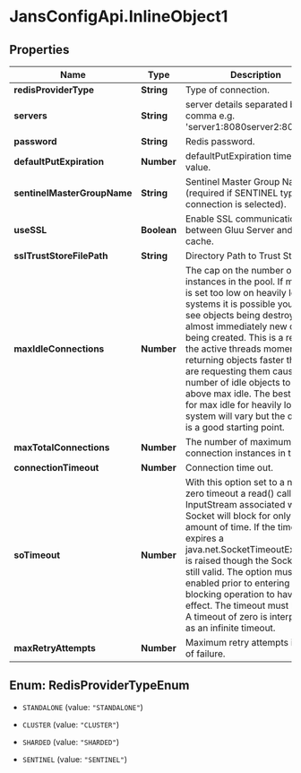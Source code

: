 # JansConfigApi.InlineObject1

## Properties

Name | Type | Description | Notes
------------ | ------------- | ------------- | -------------
**redisProviderType** | **String** | Type of connection. | [optional] 
**servers** | **String** | server details separated by comma e.g. &#39;server1:8080server2:8081&#39;. | [optional] 
**password** | **String** | Redis password. | [optional] 
**defaultPutExpiration** | **Number** | defaultPutExpiration timeout value. | [optional] 
**sentinelMasterGroupName** | **String** | Sentinel Master Group Name (required if SENTINEL type of connection is selected). | [optional] 
**useSSL** | **Boolean** | Enable SSL communication between Gluu Server and Redis cache. | [optional] 
**sslTrustStoreFilePath** | **String** | Directory Path to Trust Store. | [optional] 
**maxIdleConnections** | **Number** | The cap on the number of \\idle\\ instances in the pool. If max idle is set too low on heavily loaded systems it is possible you will see objects being destroyed and almost immediately new objects being created. This is a result of the active threads momentarily returning objects faster than they are requesting them causing the number of idle objects to rise above max idle. The best value for max idle for heavily loaded system will vary but the default is a good starting point. | [optional] 
**maxTotalConnections** | **Number** | The number of maximum connection instances in the pool. | [optional] 
**connectionTimeout** | **Number** | Connection time out. | [optional] 
**soTimeout** | **Number** | With this option set to a non-zero timeout a read() call on the InputStream associated with this Socket will block for only this amount of time. If the timeout expires a java.net.SocketTimeoutException is raised though the Socket is still valid. The option must be enabled prior to entering the blocking operation to have effect. The timeout must be &gt; 0. A timeout of zero is interpreted as an infinite timeout. | [optional] 
**maxRetryAttempts** | **Number** | Maximum retry attempts in case of failure. | [optional] 



## Enum: RedisProviderTypeEnum


* `STANDALONE` (value: `"STANDALONE"`)

* `CLUSTER` (value: `"CLUSTER"`)

* `SHARDED` (value: `"SHARDED"`)

* `SENTINEL` (value: `"SENTINEL"`)




